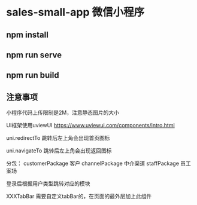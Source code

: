 # sales-small-app 微信小程序

## npm install  
## npm run serve  
## npm run build  
 
## 注意事项

小程序代码上传限制是2M，注意静态图片的大小

UI框架使用uviewUI  https://www.uviewui.com/components/intro.html

uni.redirectTo   跳转后左上角会出现首页图标

uni.navigateTo   跳转后左上角会出现返回图标

分包：
customerPackage  客户
channelPackage   中介渠道
staffPackage  员工案场

登录后根据用户类型跳转对应的模块

XXXTabBar   需要自定义tabBar的，在页面的最外层加上此组件